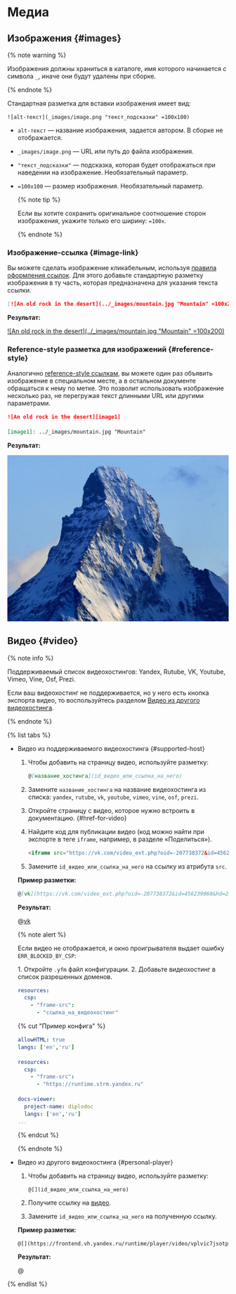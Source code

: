 # Медиа

## Изображения {#images}

{% note warning %}

Изображения должны храниться в каталоге, имя которого начинается с символа `_`, иначе они будут удалены при сборке.

{% endnote %}

Стандартная разметка для вставки изображения имеет вид:
```
![alt-текст](_images/image.png "текст_подсказки" =100x100)
```

  * `alt-текст` —  название изображения, задается автором. В сборке не отображается.
  * `_images/image.png` — URL или путь до файла изображения.
  * `"текст_подсказки"` — подсказка, которая будет отображаться при наведении на изображение. Необязательный параметр.
  * `=100x100` — размер изображения. Необязательный параметр.

    {% note tip %}

    Если вы хотите сохранить оригинальное соотношение сторон изображения, укажите только его ширину: `=100x`.

    {% endnote %}

### Изображение-ссылка {#image-link}

Вы можете сделать изображение кликабельным, используя [правила оформления ссылок](./links.md). Для этого добавьте стандартную разметку изображения в ту часть, которая предназначена для указания текста ссылки.

```markdown
[![An old rock in the desert](../_images/mountain.jpg "Mountain" =100x200)](https://yandex.com/images/search?text=mountain)
```

**Результат:**

[![An old rock in the desert](../_images/mountain.jpg "Mountain" =100x200)](https://yandex.com/images/search?text=mountain)

### Reference-style разметка для изображений {#reference-style}

Аналогично [reference-style ссылкам](./links.md#reference-style), вы можете один раз объявить изображение в специальном месте, а в остальном документе обращаться к нему по метке. Это позволит использовать изображение несколько раз, не перегружая текст длинными URL или другими параметрами.

```markdown
![An old rock in the desert][image1]

[image1]: ../_images/mountain.jpg "Mountain"
```

**Результат:**

![An old rock in the desert][image1]

[image1]: ../_images/mountain.jpg "Mountain"

## Видео {#video}

{% note info %}

Поддерживаемый список видеохостингов: Yandex, Rutube, VK, Youtube, Vimeo, Vine, Osf, Prezi.

Если ваш видеохостинг не поддерживается, но у него есть кнопка экспорта видео, то воспользуйтесь разделом [Видео из другого видеохостинга](#personal-player).

{% endnote %}

{% list tabs %}

- Видео из поддерживаемого видеохостинга {#supported-host}

  1. Чтобы добавить на страницу видео, используйте разметку:

      ```markdown
      @[название_хостинга](id_видео_или_ссылка_на_него)
      ```

  1. Замените `название_хостинга` на название видеохостинга из списка: `yandex`, `rutube`, `vk`, `youtube`, `vimeo`, `vine`, `osf`, `prezi`.

  1. Откройте страницу с видео, которое нужно встроить в документацию. {#href-for-video}

  1. Найдите код для публикации видео (код можно найти при экспорте в теге `iframe`, например, в разделе «Поделиться»).

      ```html
      <iframe src="https://vk.com/video_ext.php?oid=-207738372&id=456239060&hd=2&autoplay=1" width="853" height="480" allow="autoplay; encrypted-media; fullscreen; picture-in-picture; screen-wake-lock;" frameborder="0" allowfullscreen></iframe>
      ```

  1. Замените `id_видео_или_ссылка_на_него` на ссылку из атрибута `src`.

  **Пример разметки:**

  ```markdown
  @[vk](https://vk.com/video_ext.php?oid=-207738372&id=456239060&hd=2&autoplay=1)
  ```

  **Результат:**

  @[vk](https://vk.com/video_ext.php?oid=-207738372&id=456239060&hd=2&autoplay=1)

  {% note alert %}

  Если видео не отображается, и окно проигрывателя выдает ошибку `ERR_BLOCKED_BY_CSP`:

  1\. Откройте `.yfm` файл конфигурации.
  2\. Добавьте видеохостинг в список разрешенных доменов.

  ```yaml
  resources:
    csp:
      - "frame-src":
        - "ссылка_на_видеохостинг"
  ```

  {% cut "Пример конфига" %}

  ```yaml
  allowHTML: true
  langs: ['en','ru']

  resources:
    csp:
      - "frame-src":
        - "https://runtime.strm.yandex.ru"

  docs-viewer:
    project-name: diplodoc
    langs: ['en','ru']
  ...
  ```

  {% endcut %}

  {% endnote %}

- Видео из другого видеохостинга {#personal-player}

  1. Чтобы добавить на страницу видео, используйте разметку:

      ```
      @[](id_видео_или_ссылка_на_него)
      ```

  1. Получите ссылку на [видео](#href-for-video).

  1. Замените `id_видео_или_ссылка_на_него` на полученную ссылку.

  **Пример разметки:**

  ```markdown
  @[](https://frontend.vh.yandex.ru/runtime/player/video/vplvic7jsotpobyc7o5b?autoplay=0&branding=0&from=documentation&mute=0&redirect_from=ugc)
  ```

  **Результат:**

  @[](https://frontend.vh.yandex.ru/runtime/player/video/vplvic7jsotpobyc7o5b?autoplay=0&branding=0&from=documentation&mute=0&redirect_from=ugc)

{% endlist %}